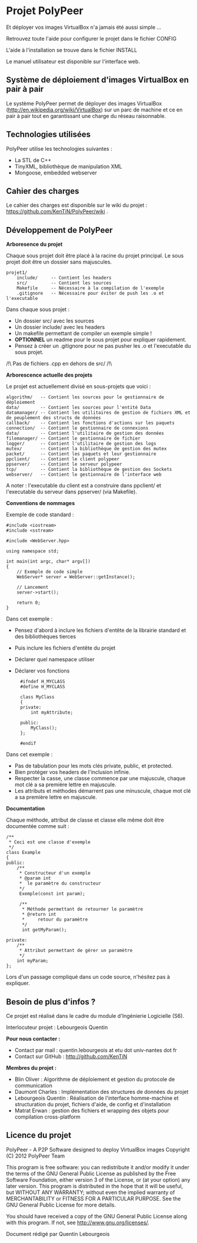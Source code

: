 Projet PolyPeer
===============

Et déployer vos images VirtualBox n'a jamais été aussi simple ...

Retrouvez toute l'aide pour configurer le projet dans le fichier CONFIG

L'aide à l'installation se trouve dans le fichier INSTALL

Le manuel utilisateur est disponible sur l'interface web.

Système de déploiement d'images VirtualBox en pair à pair
---------------------------------------------------------
Le système PolyPeer permet de déployer des images VirtualBox (http://en.wikipedia.org/wiki/VirtualBox) 
sur un parc de machine et ce en pair à pair tout en garantissant une charge du réseau raisonnable.

Technologies utilisées
----------------------
PolyPeer utilise les technologies suivantes :

* La STL de C++
* TinyXML, bibliothèque de manipulation XML
* Mongoose, embedded webserver

Cahier des charges
------------------
Le cahier des charges est disponible sur le wiki du projet : https://github.com/KenTiN/PolyPeer/wiki .

Développement de PolyPeer
-------------------------

**Arboresence du projet**

Chaque sous projet doit être placé à la racine du projet principal.
Le sous projet doit être un dossier sans majuscules.

    projet1/
	    include/     -- Contient les headers
	    src/         -- Contient les sources
	    Makefile     -- Nécessaire à la compilation de l'exemple
	    .gitignore   -- Nécessaire pour éviter de push les .o et l'executable


Dans chaque sous projet :

* Un dossier src/ avec les sources
* Un dossier include/ avec les headers
* Un makefile permettant de compiler un exemple simple !
* **OPTIONNEL** un readme pour le sous projet pour expliquer rapidement.
* Pensez à créer un .gitignore pour ne pas pusher les .o et l'executable du sous projet.

/!\ Pas de fichiers .cpp en dehors de src/ /!\

**Arborescence actuelle des projets**

Le projet est actuellement divisé en sous-projets que voici :

    algorithm/   -- Contient les sources pour le gestionnaire de déploiement
    data/        -- Contient les sources pour l'entité Data
    datamanager/ -- Contient les utilitaires de gestion de fichiers XML et de peuplement des structs de données
    callback/    -- Contient les fonctions d'actions sur les paquets
    connection/  -- Contient le gestionnaire de connexions
    data/        -- Contient l'utilitaire de gestion des données
    filemanager/ -- Contient le gestionnaire de fichier
    logger/      -- Contient l'utilitaire de gestion des logs
    mutex/       -- Contient la bibliothèque de gestion des mutex
    packet/      -- Contient les paquets et leur gestionnaire
    ppclient/    -- Contient le client polypeer
    ppserver/    -- Contient le serveur polypeer
    tcp/         -- Contient la bibliothèque de gestion des Sockets
    webserver/   -- Contient le gestionnaire de l'interface web

A noter : l'executable du client est a construire dans ppclient/ et l'executable du serveur 
dans ppserver/ (via Makefile).

**Conventions de nommages**

Exemple de code standard :

    #include <iostream>
    #include <sstream>

    #include <WebServer.hpp>

    using namespace std;

    int main(int argc, char* argv[])
    {
	    // Exemple de code simple
	    WebServer* server = WebServer::getInstance();
	
	    // Lancement
	    server->start();
	
	    return 0;
    }

Dans cet exemple :

* Pensez d'abord à inclure les fichiers d'entête de la librairie standard et des bibliothèques tierces
* Puis inclure les fichiers d'entête du projet
* Déclarer quel namespace utiliser
* Déclarer vos fonctions

        #ifndef H_MYCLASS
        #define H_MYCLASS

        class MyClass
        {
        private:
	        int myAttribute;

        public:
	        MyClass();
        };

        #endif

Dans cet exemple :

* Pas de tabulation pour les mots clés private, public, et protected.
* Bien protéger vos headers de l'inclusion infinie.
* Respecter la casse, une classe commence par une majuscule, chaque mot clé a sa première lettre en majuscule.
* Les attributs et méthodes démarrent pas une minuscule, chaque mot clé a sa première lettre en majuscule.

**Documentation**

Chaque méthode, attribut de classe et classe elle même doit être documentée comme suit :

    /**
     * Ceci est une classe d'exemple
     */
    class Example
    {
    public:
	    /**
	     * Constructeur d'un exemple
	     * @param int
	     * 	le paramètre du constructeur
	     */
	     Exemple(const int param);
	     
	     /**
	      * Méthode permettant de retourner le paramètre
	      * @return int
	      * 	retour du paramètre
	      */
	      int getMyParam();

    private:
	    /**
	     * Attribut permettant de gérer un paramètre
	     */
	    int myParam;
    };

Lors d'un passage compliqué dans un code source, n'hésitez pas à expliquer.

Besoin de plus d'infos ?
------------------------
Ce projet est réalisé dans le cadre du module d'Ingénierie Logicielle (S6).

Interlocuteur projet : Lebourgeois Quentin

**Pour nous contacter :**

* Contact par mail : quentin.lebourgeois at etu dot univ-nantes dot fr
* Contact sur GitHub : http://github.com/KenTiN

**Membres du projet :**

* Blin Oliver : Algorithme de déploiement et gestion du protocole de communication
* Daumont Charles : Implémentation des structures de données du projet
* Lebourgeois Quentin : Réalisation de l'interface homme-machine et structuration du projet, fichiers d'aide, de config et d'installation
* Matrat Erwan : gestion des fichiers et wrapping des objets pour compilation cross-platform

Licence du projet
-----------------

PolyPeer - A P2P Software designed to deploy VirtualBox images
Copyright (C) 2012  PolyPeer Team

This program is free software: you can redistribute it and/or modify
it under the terms of the GNU General Public License as published by
the Free Software Foundation, either version 3 of the License, or
(at your option) any later version.
This program is distributed in the hope that it will be useful,
but WITHOUT ANY WARRANTY; without even the implied warranty of
MERCHANTABILITY or FITNESS FOR A PARTICULAR PURPOSE.  See the
GNU General Public License for more details.

You should have received a copy of the GNU General Public License
along with this program.  If not, see <http://www.gnu.org/licenses/>.

Document rédigé par Quentin Lebourgeois
